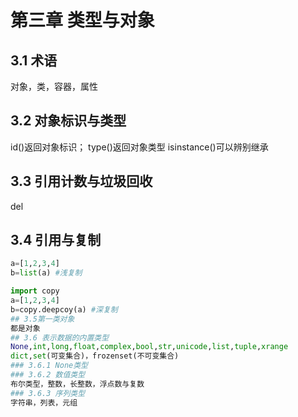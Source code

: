 # 第三章 类型与对象
## 3.1 术语
对象，类，容器，属性
## 3.2 对象标识与类型
id()返回对象标识；
type()返回对象类型
isinstance()可以辨别继承
## 3.3 引用计数与垃圾回收
del
## 3.4 引用与复制
```python
a=[1,2,3,4]
b=list(a) #浅复制

import copy
a=[1,2,3,4]
b=copy.deepcoy(a) #深复制
## 3.5第一类对象
都是对象
## 3.6 表示数据的内置类型
None,int,long,float,complex,bool,str,unicode,list,tuple,xrange
dict,set(可变集合)，frozenset(不可变集合)
### 3.6.1 None类型
### 3.6.2 数值类型
布尔类型，整数，长整数，浮点数与复数
### 3.6.3 序列类型
字符串，列表，元组